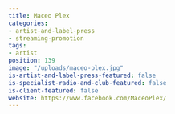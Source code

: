 ```yaml
---
title: Maceo Plex
categories:
- artist-and-label-press
- streaming-promotion
tags:
- artist
position: 139
image: "/uploads/maceo-plex.jpg"
is-artist-and-label-press-featured: false
is-specialist-radio-and-club-featured: false
is-client-featured: false
website: https://www.facebook.com/MaceoPlex/
---
```


